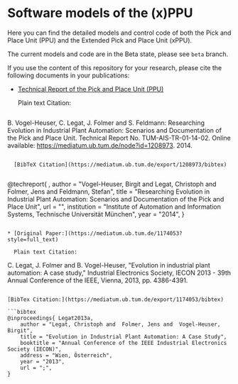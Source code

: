 # Software models of the (x)PPU 

Here you can find the detailed models and control code of both the Pick and Place Unit (PPU) and the Extended Pick and Place Unit (xPPU). 

The current models and code are in the Beta state, please see `beta` branch.

If you use the content of this repository for your research, please cite the following documents in your publications:

* [Technical Report of the Pick and Place Unit (PPU)](https://mediatum.ub.tum.de/doc/1208973)

  Plain text Citation: 
  ```
B. Vogel-Heuser, C. Legat, J. Folmer and S. Feldmann: Researching Evolution in Industrial
Plant Automation: Scenarios and Documentation of the Pick and Place Unit.
Technical Report No. TUM-AIS-TR-01-14-02.
Online available: https://mediatum.ub.tum.de/node?id=1208973. 2014.
```

  [BibTeX Citation](https://mediatum.ub.tum.de/export/1208973/bibtex)
  
```
@techreport{ ,
	author = "Vogel-Heuser, Birgit and  Legat, Christoph and  Folmer, Jens and  Feldmann, Stefan", 
	title = "Researching Evolution in Industrial Plant Automation: Scenarios and Documentation of the Pick and Place Unit",
	url = "",
	institution = "Institute of Automation and Information Systems, Technische Universität München",
	year = "2014",
}
```

* [Original Paper:](https://mediatum.ub.tum.de/1174053?style=full_text)

  Plain text Citation: 
  ```
C. Legat, J. Folmer and B. Vogel-Heuser, "Evolution in industrial plant automation: A case study," Industrial Electronics Society, IECON 2013 - 39th Annual Conference of the IEEE, Vienna, 2013, pp. 4386-4391.
```

[BibTex Citation:](https://mediatum.ub.tum.de/export/1174053/bibtex)

```bibtex
@inproceedings{ Legat2013a,
	author = "Legat, Christoph and  Folmer, Jens and  Vogel-Heuser, Birgit", 
	title = "Evolution in Industrial Plant Automation: A Case Study",
	booktitle = "Annual Conference of the IEEE Industrial Electronics Society (IECON)",
	address = "Wien, Österreich",
	year = "2013",
	url = ";",
}
```
